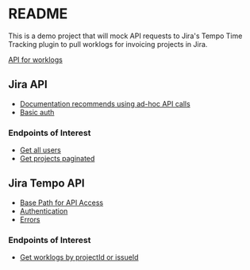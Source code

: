 # README

This is a demo project that will mock API requests to Jira's Tempo Time Tracking plugin to pull worklogs for invoicing
projects in Jira.

[API for worklogs](https://apidocs.tempo.io/#tag/Worklogs/operation/getWorklogs)

## Jira API
- [Documentation recommends using ad-hoc API calls](https://developer.atlassian.com/cloud/jira/platform/rest/v3/intro/#ad-hoc-api-calls)
- [Basic auth](https://developer.atlassian.com/cloud/jira/platform/basic-auth-for-rest-apis/)

### Endpoints of Interest
- [Get all users](https://developer.atlassian.com/cloud/jira/platform/rest/v3/api-group-users/#api-rest-api-3-users-search-get)
- [Get projects paginated](https://developer.atlassian.com/cloud/jira/platform/rest/v3/api-group-projects/#api-rest-api-3-project-search-get)

## Jira Tempo API
- [Base Path for API Access](https://apidocs.tempo.io/#section/Base-Paths-for-API-Access)
- [Authentication](https://apidocs.tempo.io/#section/Authentication)
- [Errors](https://apidocs.tempo.io/#section/Errors)

### Endpoints of Interest
- [Get worklogs by projectId or issueId](https://apidocs.tempo.io/#tag/Worklogs/operation/getWorklogs)
